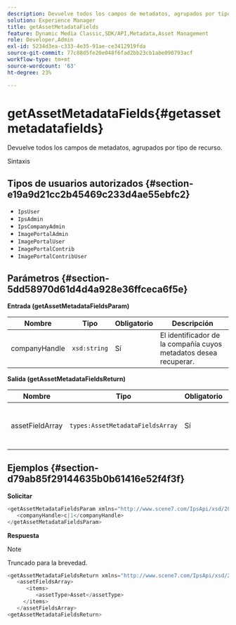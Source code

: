 ```yaml
---
description: Devuelve todos los campos de metadatos, agrupados por tipo de recurso.
solution: Experience Manager
title: getAssetMetadataFields
feature: Dynamic Media Classic,SDK/API,Metadata,Asset Management
role: Developer,Admin
exl-id: 5234d3ea-c333-4e35-91ae-ce3412919fda
source-git-commit: 77c88d5fe20e048f6fad2bb23cb1abe090793acf
workflow-type: tm+mt
source-wordcount: '63'
ht-degree: 23%

---
```


# getAssetMetadataFields{#getassetmetadatafields}

Devuelve todos los campos de metadatos, agrupados por tipo de recurso.

Sintaxis

## Tipos de usuarios autorizados {#section-e19a9d21cc2b45469c233d4ae55ebfc2}

* `IpsUser`
* `IpsAdmin`
* `IpsCompanyAdmin`
* `ImagePortalAdmin`
* `ImagePortalUser`
* `ImagePortalContrib`
* `ImagePortalContribUser`

## Parámetros {#section-5dd58970d61d4d4a928e36ffceca6f5e}

**Entrada (getAssetMetadataFieldsParam)**

| Nombre | Tipo | Obligatorio | Descripción |
|---|---|---|---|
| companyHandle | `xsd:string` | Sí | El identificador de la compañía cuyos metadatos desea recuperar. |

**Salida (getAssetMetadataFieldsReturn)**

| Nombre | Tipo | Obligatorio | Descripción |
|---|---|---|---|
| assetFieldArray | `types:AssetMetadataFieldsArray` | Sí | Matriz de campos de metadatos, por tipo de recurso. |

## Ejemplos {#section-d79ab85f29144635b0b61416e52f4f3f}

**Solicitar**

```java
<getAssetMetadataFieldsParam xmlns="http://www.scene7.com/IpsApi/xsd/2009-07-31">
   <companyHandle>c|1</companyHandle>
</getAssetMetadataFieldsParam>
```

**Respuesta**

>[!NOTE]
>
>Truncado para la brevedad.

```java
<getAssetMetadataFieldsReturn xmlns="http://www.scene7.com/IpsApi/xsd/2009-07-31">
   <assetFieldsArray>
      <items>
         <assetType>Asset</assetType>
     </items>
   </assetFieldsArray>
<getAssetMetadataFieldsReturn>
```
